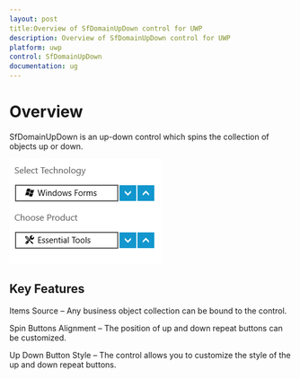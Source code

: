 ```yaml
---
layout: post
title:Overview of SfDomainUpDown control for UWP
description: Overview of SfDomainUpDown control for UWP
platform: uwp
control: SfDomainUpDown
documentation: ug
---
```


# Overview

SfDomainUpDown is an up-down control which spins the collection of objects up or down.



![](Overview_images/Overview_img1.png)



## Key Features

Items Source – Any business object collection can be bound to the control.

Spin Buttons Alignment – The position of up and down repeat buttons can be customized.

Up Down Button Style – The control allows you to customize the style of the up and down repeat buttons.

